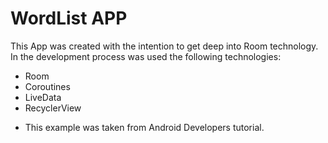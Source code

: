#  WordList APP

This App was created with the intention to get deep into Room technology. In the development process was used the following technologies:

- Room
 - Coroutines
 - LiveData
 - RecyclerView

* This example was taken from Android Developers tutorial.
